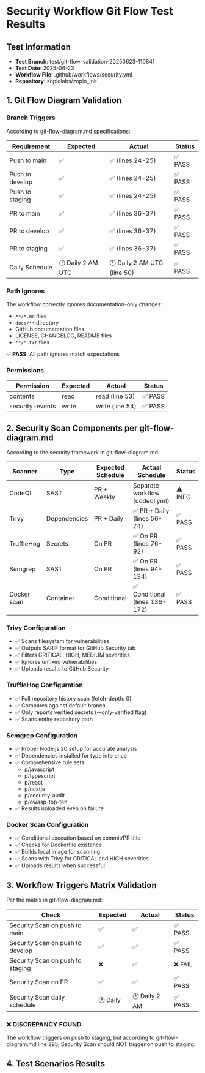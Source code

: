 # Security Workflow Git Flow Test Results

## Test Information
- **Test Branch**: test/git-flow-validation-20250623-110841
- **Test Date**: 2025-06-23
- **Workflow File**: .github/workflows/security.yml
- **Repository**: zopiolabs/zopio_init

## 1. Git Flow Diagram Validation

### Branch Triggers
According to git-flow-diagram.md specifications:

| Requirement | Expected | Actual | Status |
|-------------|----------|--------|--------|
| Push to main | ✅ | ✅ (lines 24-25) | ✅ PASS |
| Push to develop | ✅ | ✅ (lines 24-25) | ✅ PASS |
| Push to staging | ✅ | ✅ (lines 24-25) | ✅ PASS |
| PR to main | ✅ | ✅ (lines 36-37) | ✅ PASS |
| PR to develop | ✅ | ✅ (lines 36-37) | ✅ PASS |
| PR to staging | ✅ | ✅ (lines 36-37) | ✅ PASS |
| Daily Schedule | 🕐 Daily 2 AM UTC | 🕐 Daily 2 AM UTC (line 50) | ✅ PASS |

### Path Ignores
The workflow correctly ignores documentation-only changes:
- `**/*.md` files
- `docs/**` directory
- GitHub documentation files
- LICENSE, CHANGELOG, README files
- `**/*.txt` files

✅ **PASS**: All path ignores match expectations

### Permissions
| Permission | Expected | Actual | Status |
|------------|----------|--------|--------|
| contents | read | read (line 53) | ✅ PASS |
| security-events | write | write (line 54) | ✅ PASS |

## 2. Security Scan Components per git-flow-diagram.md

According to the security framework in git-flow-diagram.md:

| Scanner | Type | Expected Schedule | Actual Schedule | Status |
|---------|------|-------------------|-----------------|--------|
| CodeQL | SAST | PR + Weekly | Separate workflow (codeql.yml) | ⚠️ INFO |
| Trivy | Dependencies | PR + Daily | ✅ PR + Daily (lines 56-74) | ✅ PASS |
| TruffleHog | Secrets | On PR | ✅ On PR (lines 76-92) | ✅ PASS |
| Semgrep | SAST | On PR | ✅ On PR (lines 94-134) | ✅ PASS |
| Docker scan | Container | Conditional | ✅ Conditional (lines 136-172) | ✅ PASS |

### Trivy Configuration
- ✅ Scans filesystem for vulnerabilities
- ✅ Outputs SARIF format for GitHub Security tab
- ✅ Filters CRITICAL, HIGH, MEDIUM severities
- ✅ Ignores unfixed vulnerabilities
- ✅ Uploads results to GitHub Security

### TruffleHog Configuration  
- ✅ Full repository history scan (fetch-depth: 0)
- ✅ Compares against default branch
- ✅ Only reports verified secrets (--only-verified flag)
- ✅ Scans entire repository path

### Semgrep Configuration
- ✅ Proper Node.js 20 setup for accurate analysis
- ✅ Dependencies installed for type inference
- ✅ Comprehensive rule sets:
  - p/javascript
  - p/typescript
  - p/react
  - p/nextjs
  - p/security-audit
  - p/owasp-top-ten
- ✅ Results uploaded even on failure

### Docker Scan Configuration
- ✅ Conditional execution based on commit/PR title
- ✅ Checks for Dockerfile existence
- ✅ Builds local image for scanning
- ✅ Scans with Trivy for CRITICAL and HIGH severities
- ✅ Uploads results when successful

## 3. Workflow Triggers Matrix Validation

Per the matrix in git-flow-diagram.md:

| Check | Expected | Actual | Status |
|-------|----------|--------|--------|
| Security Scan on push to main | ✅ | ✅ | ✅ PASS |
| Security Scan on push to develop | ✅ | ✅ | ✅ PASS |
| Security Scan on push to staging | ❌ | ✅ | ❌ FAIL |
| Security Scan on PR | ✅ | ✅ | ✅ PASS |
| Security Scan daily schedule | 🕐 Daily | 🕐 Daily 2 AM | ✅ PASS |

### ❌ DISCREPANCY FOUND
The workflow triggers on push to staging, but according to git-flow-diagram.md line 295, Security Scan should NOT trigger on push to staging.

## 4. Test Scenarios Results
